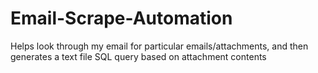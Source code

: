 # Email-Scrape-Automation
Helps look through my email for particular emails/attachments, and then generates a text file SQL query based on attachment contents
